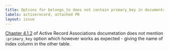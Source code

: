 ```yaml
---
title: Options for belongs_to does not contain primary_key in documentation
labels: activerecord, attached PR
layout: issue
---
```


[Chapter 4.1.2](http://edgeguides.rubyonrails.org/association_basics.html#options-for-belongs-to) of Active Record Associations documetation does not mention `:primary_key` option which however works as expected - giving the name of index column in the other table.

